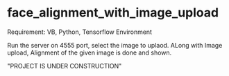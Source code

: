 # face_alignment_with_image_upload

Requirement: VB, Python, Tensorflow Environment

Run the server on 4555 port, select the image to uplaod. 
ALong with Image upload, Alignment of the given image is done and shown.


"PROJECT IS UNDER CONSTRUCTION"
